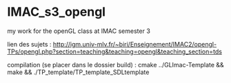 # IMAC_s3_opengl
my work for the openGL class at IMAC semester 3


lien des sujets :
http://igm.univ-mlv.fr/~biri/Enseignement/IMAC2/opengl-TPs/opengl.php?section=teaching&teaching=opengl&teaching_section=tds

compilation (se placer dans le dossier build) :
cmake ../GLImac-Template && make && ./TP_template/TP_template_SDLtemplate
